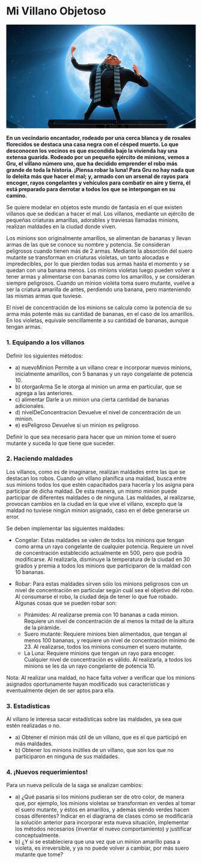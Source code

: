 # Mi Villano Objetoso 
![gru](gru.jpg)

**En un vecindario encantador, rodeado por una cerca blanca y de rosales florecidos se destaca una casa negra con el césped muerto. Lo que desconocen los vecinos es que escondida bajo la vivienda hay una extensa guarida. Rodeado por un pequeño ejército de minions, vemos a Gru, el villano número uno, que ha decidido emprender el robo más grande de toda la historia. ¡Piensa robar la luna! Para Gru no hay nada que lo deleita más que hacer el mal; y, armado con un arsenal de rayos para encoger, rayos congelantes y vehículos para combatir en aire y tierra, él está preparado para derrotar a todos los que se interpongan en su camino.**

Se quiere modelar en objetos este mundo de fantasía en el que existen villanos que se dedican a hacer el mal. Los villanos, mediante un ejército de pequeñas criaturas amarillas, adorables y traviesas llamadas minions, realizan maldades en la ciudad donde viven. 

Los minions son originalmente amarillos, se alimentan de bananas y llevan armas de las que se conoce su nombre y potencia. Se consideran peligrosos cuando tienen más de 2 armas. Mediante la absorción del suero mutante se transforman en criaturas violetas, un tanto alocadas e impredecibles, por lo que pierden todas sus armas hasta el momento y se quedan con una banana menos. Los minions violetas luego pueden volver a tener armas y alimentarse con bananas como los amarillos, y se consideran siempre peligrosos. Cuando un minion violeta toma suero mutante, vuelve a ser la criatura amarilla de antes, perdiendo una banana, pero manteniendo las mismas armas que tuviese. 

El nivel de concentración de los minions se calcula como la potencia de su arma más potente más su cantidad de bananas, en el caso de los amarillos. En los violetas, equivale sencillamente a su cantidad de bananas, aunque tengan armas. 

### 1. Equipando a los villanos 

Definir los siguientes métodos:

- a) nuevoMinion Permite a un villano crear e incorporar nuevos minions, inicialmente amarillos, con 5 bananas y un rayo congelante de potencia 10.
- b) otorgarArma Se le otorga al minion un arma en particular, que se agrega a las anteriores. 
- c) alimentar Darle a un minion una cierta cantidad de bananas adicionales.
- d) nivelDeConcentracion Devuelve el nivel de concentración de un minion.
- e) esPeligroso Devuelve si un minion es peligroso.

Definir lo que sea necesario para hacer que un minion tome el suero mutante y suceda lo que tiene que suceder.

### 2. Haciendo maldades
Los villanos, como es de imaginarse, realizan maldades entre las que se destacan los robos. Cuando un villano planifica una maldad, busca entre sus minions todos los que estén capacitados para hacerla y los asigna para participar de dicha maldad. De esta manera, un mismo minion puede participar de diferentes maldades o de ninguna. Las maldades, al realizarse, provocan cambios en la ciudad en la que vive el villano, excepto que la maldad no tuviese ningún minion asignado, caso en el debe generarse un error.

Se deben implementar las siguientes maldades:

- Congelar: Estas maldades se valen de todos los minions que tengan como arma un rayo congelante de cualquier potencia. Requiere un nivel de concentración establecido actualmente en 500, pero que podría modificarse. Al realizarla, disminuye la temperatura de la ciudad en 30 grados y premia a todos los minions que participaron de la maldad con 10 bananas.
- Robar: Para estas maldades sirven sólo los minions peligrosos con un nivel de concentración en particular según cuál sea el objetivo del robo. Al consumarse el robo, la ciudad deja de tener lo que fue robado.
  Algunas cosas que se pueden robar son:

  - Pirámides: Al realizarse premia con 10 bananas a cada minion. Requiere un nivel de concentración de al menos la mitad de la altura de la pirámide.
  - Suero mutante: Requiere minions bien alimentados, que tengan al menos 100 bananas, y requiere un nivel de concentración mínimo de 23. Al realizarse, todos los minions consumen el suero mutante. 
  - La Luna: Requiere minions que tengan un rayo para encoger. Cualquier nivel de concentración es válido. Al realizarla, a todos los minions se les da un rayo congelante de potencia 10.

Nota: Al realizar una maldad, no hace falta volver a verificar que los minions asignados oportunamente hayan modificado sus características y eventualmente dejen de ser aptos para ella.

### 3. Estadísticas
Al villano le interesa sacar estadísticas sobre las maldades, ya sea que estén realizadas o no.

- a) Obtener el minion más útil de un villano, que es el que participó en más maldades.
- b) Obtener los minions inútiles de un villano, que son los que no participaron en ninguna de sus maldades.

### 4. ¡Nuevos requerimientos!
Para un nueva película de la saga se analizan cambios:
 
- a) ¿Qué pasaría si los minions pudieran ser de otro color, de manera que, por ejemplo, los minions violetas se transforman en verdes al tomar el suero mutante, y éstos en amarillos, y además siendo verdes hacen cosas diferentes? Indicar en el diagrama de clases cómo se modificaría la solución anterior para incorporar esta nueva situación, implementar los métodos necesarios (inventar el nuevo comportamiento) y justificar conceptualmente.
- b) ¿Y si se estableciera que una vez que un minion amarillo pasa a violeta, es irreversible, y ya no puede volver a cambiar, por más suero mutante que tome?

